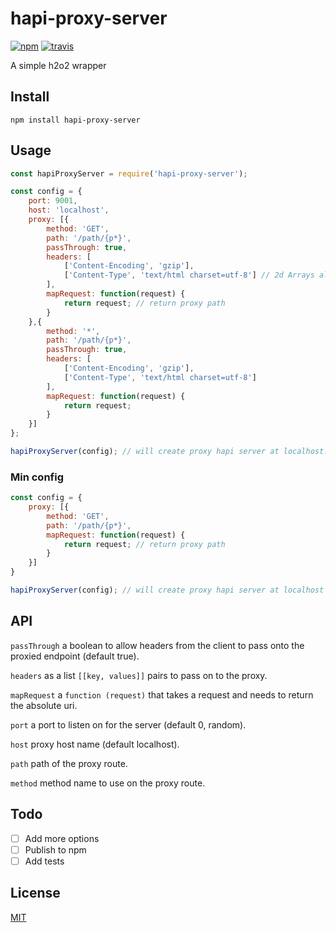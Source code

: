 # hapi-proxy-server

[![npm][npm-image]][npm-url]
[![travis][travis-image]][travis-url]

[npm-image]: https://img.shields.io/npm/v/hapi-proxy-server.svg?style=flat-square
[npm-url]: https://www.npmjs.com/package/hapi-proxy-server
[travis-image]: https://img.shields.io/travis/davidchase/hapi-proxy-server.svg?style=flat-square
[travis-url]: https://travis-ci.org/davidchase/hapi-proxy-server

A simple h2o2 wrapper

## Install

```
npm install hapi-proxy-server
```

## Usage

```js
const hapiProxyServer = require('hapi-proxy-server');

const config = {
    port: 9001,
    host: 'localhost',
    proxy: [{
        method: 'GET',
        path: '/path/{p*}',
        passThrough: true,
        headers: [
            ['Content-Encoding', 'gzip'],
            ['Content-Type', 'text/html charset=utf-8'] // 2d Arrays allow for dynamic key values
        ],
        mapRequest: function(request) {
            return request; // return proxy path
        }
    },{
        method: '*',
        path: '/path/{p*}',
        passThrough: true,
        headers: [
            ['Content-Encoding', 'gzip'],
            ['Content-Type', 'text/html charset=utf-8']
        ],
        mapRequest: function(request) {
            return request; 
        }
    }]
};

hapiProxyServer(config); // will create proxy hapi server at localhost:9001
```

### Min config

```js
const config = {
    proxy: [{
        method: 'GET',
        path: '/path/{p*}',
        mapRequest: function(request) {
            return request; // return proxy path
        }
    }]
}

hapiProxyServer(config); // will create proxy hapi server at localhost and a random available port
```

## API

`passThrough` a boolean to allow headers from the client to pass onto the proxied endpoint (default true).

`headers` as a list `[[key, values]]` pairs to pass on to the proxy.

`mapRequest` a `function (request)` that takes a request and needs to return the absolute uri.

`port` a port to listen on for the server (default 0, random).

`host` proxy host name (default localhost).

`path` path of the proxy route.

`method` method name to use on the proxy route.

## Todo

- [ ] Add more options
- [ ] Publish to npm
- [ ] Add tests

## License

[MIT](LICENSE.md)
